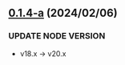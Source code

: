 ## [0.1.4-a](https://github.com/reiji1020/ccl-component-kit4svelte/compare/0.1.2...0.1.2-a) (2024/02/06)

### UPDATE NODE VERSION

* v18.x -> v20.x